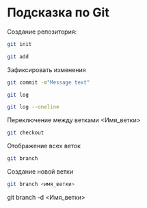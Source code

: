 # Подсказка по Git

Создание репозитория:
```sh
git init
```
```sh
git add
```
Зафиксировать изменения
```sh
git commit -m"Message text"
```
``` sh
git log
```
```sh
git log --oneline
```
Переключение между ветками <Имя_ветки>
``` sh
git checkout
```
Отображение всех веток
```sh
git branch
```

Создание новой ветки
```sh
git branch <имя_ветки>
```

git branch -d <Имя_ветки>
